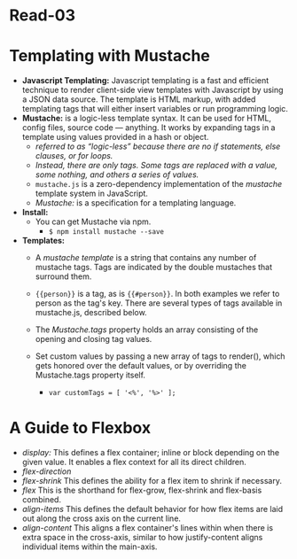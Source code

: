 # Read-03



# Templating with Mustache
  - **Javascript Templating:** Javascript templating is a fast and efficient technique to render client-side view templates with Javascript by using a JSON data source. The template is HTML markup, with added templating tags that will either insert variables or run programming logic.
  - **Mustache:**  is a logic-less template syntax. It can be used for HTML, config files, source code — anything. It works by expanding tags in a template using values provided in a hash or object.
     - *referred to as “logic-less” because there are no if statements, else clauses, or for loops.*
     - *Instead, there are only tags. Some tags are replaced with a value, some nothing, and others a series of values.*
     - `mustache.js` is a zero-dependency implementation of the *mustache* template system in JavaScript. 
     -  *Mustache:* is a specification for a templating language. 
  - **Install:**
     - You can get Mustache via npm.
        - `$ npm install mustache --save`
  - **Templates:**
     - A *mustache template* is a string that contains any number of mustache tags. Tags are indicated by the double mustaches that surround them. 
     - `{{person}}` is a tag, as is `{{#person}}`. In both examples we refer to person as the tag's key. There are several types of tags available in mustache.js, described below.

     - The *Mustache.tags* property holds an array consisting of the opening and closing tag values. 
     - Set custom values by passing a new array of tags to render(), which gets honored over the default values, or by overriding the Mustache.tags property itself.
        - `var customTags = [ '<%', '%>' ];`

# A Guide to Flexbox
  - *display:* This defines a flex container; inline or block depending on the given value. It enables a flex context for all its direct children.
  - *flex-direction*
  - *flex-shrink* This defines the ability for a flex item to shrink if necessary.
  - *flex* This is the shorthand for flex-grow, flex-shrink and flex-basis combined.
  - *align-items* This defines the default behavior for how flex items are laid out along the cross axis on the current line. 
  - *align-content* This aligns a flex container's lines within when there is extra space in the cross-axis, similar to how justify-content aligns individual items within the main-axis.
  
  